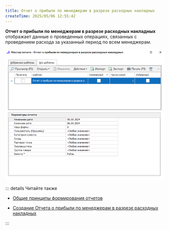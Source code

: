 ```yaml
---
title: Отчет о прибыли по менеджерам в разрезе расходных накладных
createTime: 2025/05/06 12:55:42
---
```

**Отчет о прибыли по менеджерам в разрезе расходных накладных** отображает данные о проведенных операциях, связанных с проведением расхода за указанный период по всем менеджерам.

![](../../../assets/specification/otchet_o_pribyli_po_menedzheram_v_razreze_raskhodnykh_nakladnykh_1.png)

::: details Читайте также

- [Общие принципы формирования отчетов](../obshchie_printsipy_formirovaniya_otchetov.md)

- [Создание Отчета о прибыли по менеджерам в разрезе расходных накладных](../../../work/otchety/po_pribyli/po_menedzheram_v_razreze_raskhodnykh_nakladnykh.md)

:::